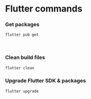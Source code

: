 # Flutter commands

### Get packages
```sh
flutter pub get
```
<br/>

### Clean build files
```sh
flutter clean
```

### Upgrade Flutter SDK & packages
```sh
flutter upgrade
```

